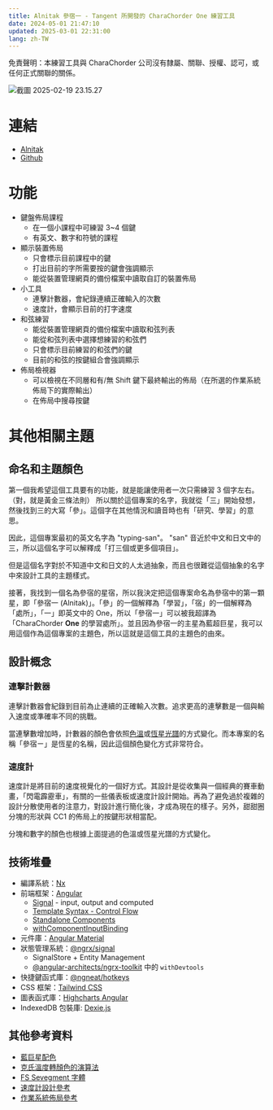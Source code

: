 ```yaml
---
title: Alnitak 參宿一 - Tangent 所開發的 CharaChorder One 練習工具
date: 2024-05-01 21:47:10
updated: 2025-03-01 22:31:00
lang: zh-TW
---
```


免責聲明：本練習工具與 CharaChorder 公司沒有隸屬、關聯、授權、認可，或任何正式關聯的關係。


![截圖 2025-02-19 23.15.27](https://hackmd.io/_uploads/HJR3BOX51l.png)


# 連結

- [Alnitak](https://andy23512.github.io/alnitak/)
- [Github](https://github.com/andy23512/alnitak)

# 功能

- 鍵盤佈局課程
  - 在一個小課程中可練習 3~4 個鍵
  - 有英文、數字和符號的課程
- 顯示裝置佈局
  - 只會標示目前課程中的鍵
  - 打出目前的字所需要按的鍵會強調顯示
  - 能從裝置管理網頁的備份檔案中讀取自訂的裝置佈局
- 小工具
  - 連擊計數器，會紀錄連續正確輸入的次數
  - 速度計，會顯示目前的打字速度
- 和弦練習
  - 能從裝置管理網頁的備份檔案中讀取和弦列表
  - 能從和弦列表中選擇想練習的和弦們
  - 只會標示目前練習的和弦們的鍵
  - 目前的和弦的按鍵組合會強調顯示
- 佈局檢視器
  - 可以檢視在不同層和有/無 Shift 鍵下最終輸出的佈局（在所選的作業系統佈局下的實際輸出）
  - 在佈局中搜尋按鍵

# 其他相關主題

## 命名和主題顏色

第一個我希望這個工具要有的功能，就是能讓使用者一次只需練習 3 個字左右。（對，就是黃金三條法則） 所以關於這個專案的名字，我就從「三」開始發想，然後找到三的大寫「參」。這個字在其他情況和讀音時也有「研究、學習」的意思。

因此，這個專案最初的英文名字為 "typing-san"。 "san" 音近於中文和日文中的三，所以這個名字可以解釋成「打三個或更多個項目」。

但是這個名字對於不知道中文和日文的人太過抽象，而且也很難從這個抽象的名字中來設計工具的主題樣式。

接著，我找到一個名為參宿的星宿，所以我決定把這個專案命名為參宿中的第一顆星，即「參宿一 (Alnitak)」。「參」的一個解釋為「學習」，「宿」的一個解釋為「處所」，「一」即英文中的 One，所以「參宿一」可以被我超譯為「CharaChorder **One** 的學習處所」。並且因為參宿一的主星為藍超巨星，我可以用這個作為這個專案的主題色，所以這就是這個工具的主題色的由來。

## 設計概念

### 連擊計數器

連擊計數器會紀錄到目前為止連續的正確輸入次數。追求更高的連擊數是一個與輸入速度或準確率不同的挑戰。

當連擊數增加時，計數器的顏色會依照[色溫](https://zh.wikipedia.org/zh-tw/%E8%89%B2%E6%B8%A9)或[恆星光譜](https://zh.wikipedia.org/wiki/%E6%81%92%E6%98%9F%E5%85%89%E8%B0%B1)的方式變化。而本專案的名稱「參宿ㄧ」是恆星的名稱，因此這個顏色變化方式非常符合。

### 速度計

速度計是將目前的速度視覺化的一個好方式。其設計是從收集與一個經典的賽車動畫，「閃電霹靂車」，有關的一些儀表板或速度計設計開始。再為了避免過於複雜的設計分散使用者的注意力，對設計進行簡化後，才成為現在的樣子。另外，甜甜圈分塊的形狀與 CC1 的佈局上的按鍵形狀相當配。

分塊和數字的顏色也根據上面提過的色溫或恆星光譜的方式變化。

## 技術堆疊

- 編譯系統：[Nx](https://nx.dev/)
- 前端框架：[Angular](https://angular.dev/)
  - [Signal](https://angular.dev/guide/signals) - input, output and computed
  - [Template Syntax - Control Flow](https://angular.dev/guide/templates/control-flow) 
  - [Standalone Components](https://angular.dev/guide/components/importing#standalone-components)
  - [withComponentInputBinding](https://angular.dev/guide/routing/routing-with-urlmatcher#configure-your-routes-for-your-application)
- 元件庫：[Angular Material](https://material.angular.io/)
- 狀態管理系統：[@ngrx/signal](https://ngrx.io/guide/signals/)
  - SignalStore + Entity Management
  - [@angular-architects/ngrx-toolkit](https://github.com/angular-architects/ngrx-toolkit) 中的 `withDevtools`
- 快捷鍵函式庫：[@ngneat/hotkeys](https://github.com/ngneat/hotkeys)
- CSS 框架：[Tailwind CSS](https://tailwindcss.com/)
- 圖表函式庫：[Highcharts Angular](https://github.com/highcharts/highcharts-angular)
- IndexedDB 包裝庫: [Dexie.js](https://dexie.org/)

## 其他參考資料

- [藍巨星配色](https://www.color-hex.com/color-palette/28907)
- [克氏溫度轉顏色的演算法](https://tannerhelland.com/2012/09/18/convert-temperature-rgb-algorithm-code.html)
- [FS Sevegment 字體](https://fontstruct.com/fontstructions/show/2390233/fs-sevegment)
- [速度計設計參考](https://www.youtube.com/watch?v=kyjPWP7NGuk)
- [作業系統佈局參考](https://kbdlayout.info/)
